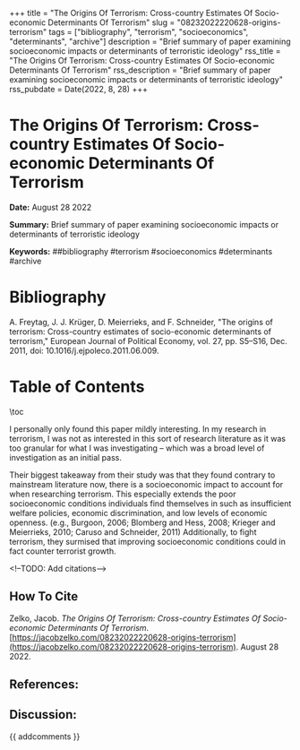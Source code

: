+++
title = "The Origins Of Terrorism: Cross-country Estimates Of Socio-economic Determinants Of Terrorism"
slug = "08232022220628-origins-terrorism"
tags = ["bibliography", "terrorism", "socioeconomics", "determinants", "archive"]
description = "Brief summary of paper examining socioeconomic impacts or determinants of terroristic ideology"
rss_title = "The Origins Of Terrorism: Cross-country Estimates Of Socio-economic Determinants Of Terrorism"
rss_description = "Brief summary of paper examining socioeconomic impacts or determinants of terroristic ideology"
rss_pubdate = Date(2022, 8, 28)
+++



The Origins Of Terrorism: Cross-country Estimates Of Socio-economic Determinants Of Terrorism
=========

**Date:** August 28 2022

**Summary:** Brief summary of paper examining socioeconomic impacts or determinants of terroristic ideology

**Keywords:** ##bibliography #terrorism #socioeconomics #determinants #archive

Bibliography
==========

A. Freytag, J. J. Krüger, D. Meierrieks, and F. Schneider, "The origins of terrorism: Cross-country estimates of socio-economic determinants of terrorism," European Journal of Political Economy, vol. 27, pp. S5–S16, Dec. 2011, doi: 10.1016/j.ejpoleco.2011.06.009.

Table of Contents
=========

\toc

I personally only found this paper mildly interesting. In my research in terrorism, I was not as interested in this sort of research literature as it was too granular for what I was investigating – which was a broad level of investigation as an initial pass.

Their biggest takeaway from their study was that they found contrary to mainstream literature now, there is a socioeconomic impact to account for when researching terrorism. This especially extends the poor socioeconomic conditions individuals find themselves in such as insufficient welfare policies, economic discrimination, and low levels of economic openness. (e.g., Burgoon, 2006; Blomberg and Hess, 2008; Krieger and Meierrieks, 2010; Caruso and Schneider, 2011) Additionally, to fight terrorism, they surmised that improving socioeconomic conditions could in fact counter terrorist growth. 

<!–TODO: Add citations–>
## How To Cite

 Zelko, Jacob. _The Origins Of Terrorism: Cross-country Estimates Of Socio-economic Determinants Of Terrorism_. [https://jacobzelko.com/08232022220628-origins-terrorism](https://jacobzelko.com/08232022220628-origins-terrorism). August 28 2022.
## References:
## Discussion: 

{{ addcomments }}
